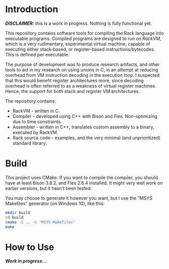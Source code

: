 # Introduction
***DISCLAIMER:*** this is a work in progress. Nothing is fully functional yet.

This repository contains software tools for compiling the Rack language into executable programs. Compiled programs are designed to run on *RackVM*, which is a very rudimentary, experimental virtual machine, capable of executing either stack-based, or register-based instructions/bytecodes. This is defined per executable.

The purpose of development was to produce research artifacts, and other tools to aid in my research on using *union*s in C, in an attempt at reducing overhead from VM instruction decoding in the execution loop. I suspected that this would benefit register architectures more, since decoding overhead is often referred to as a weakness of virtual register machines. Hence, the support for both stack and register VM architectures.

The repository contains:

<ul>
    <li> RackVM - written in C.
    <li> Compiler - developed using C++ with Bison and Flex. Non-optimizing due to time constraints.
    <li> Assembler - written in C++, translates custom assembly to a binary, executed by RackVM.
    <li> Rack source code - examples, and the very minimal (and unprioritized) standard library.
</ul>


# Build
This project uses CMake. If you want to compile the compiler, you should have at least Bison 3.8.2, and Flex 2.6.4 installed. It might very well work on earlier versions, but it hasn't been tested.

You may choose to generate it however you want, but I use the "MSYS Makefiles" generator (on Windows 10), like this:
```bash
mkdir build
cd build
cmake -S .. -G "MSYS Makefiles"
make
```

# How to Use
***Work in progress...***